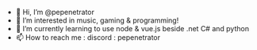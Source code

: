 - 👋 Hi, I’m @pepenetrator
- 👀 I’m interested in music, gaming & programming!
- 🌱 I’m currently learning to use node & vue.js beside .net C# and python
- 📫 How to reach me : discord : pepenetrator

<!---
pepenetrator/pepenetrator is a ✨ special ✨ repository because its `README.md` (this file) appears on your GitHub profile.
You can click the Preview link to take a look at your changes.
--->

